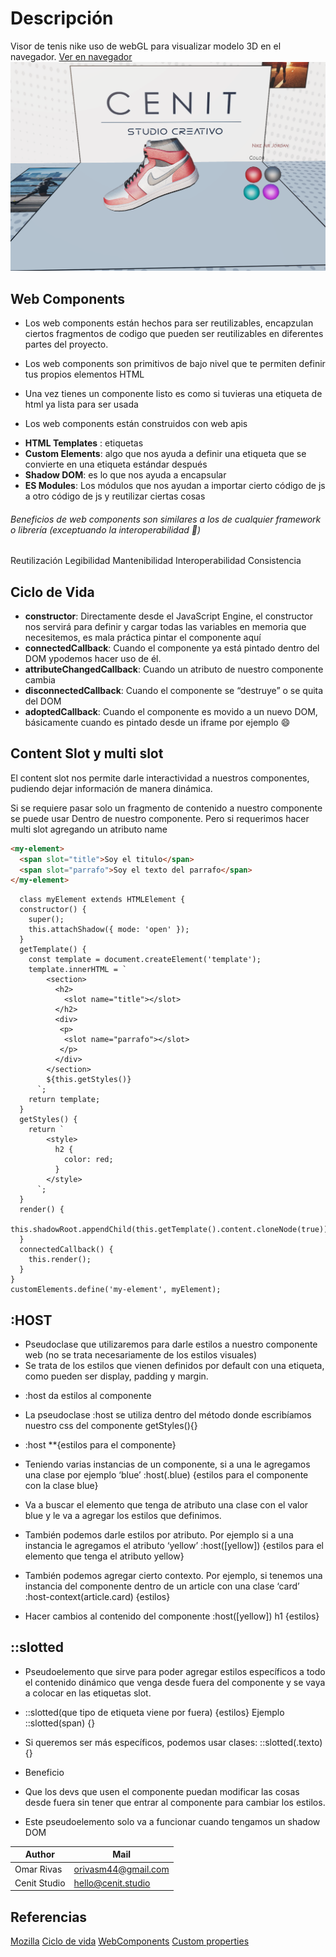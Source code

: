 # Descripción
 Visor de tenis nike uso de webGL para visualizar modelo 3D en el navegador. [Ver en navegador](https://cenit.studio/TennisNike/)
![](./_img_readme/snapshot.png)
## Web Components

- Los web components están hechos para ser reutilizables, encapzulan ciertos fragmentos de codigo que pueden ser reutilizables en diferentes partes del proyecto.

- Los web components son primitivos de bajo nivel que te permiten definir tus propios elementos HTML

- Una vez tienes un componente listo es como si tuvieras una etiqueta de html ya lista para ser usada

- Los web components están construidos con web apis

* **HTML Templates** : etiquetas
* **Custom Elements**: algo que nos ayuda a definir una etiqueta que se convierte en una etiqueta estándar después
* **Shadow DOM**: es lo que nos ayuda a encapsular
* **ES Modules**: Los módulos que nos ayudan a importar cierto código de js a otro código de js y reutilizar ciertas cosas

###### Beneficios de web components son similares a los de cualquier framework o librería (exceptuando la interoperabilidad 👀)

Reutilización
Legibilidad
Mantenibilidad
Interoperabilidad
Consistencia

## Ciclo de Vida

- **constructor**: Directamente desde el JavaScript Engine, el constructor nos servirá para definir y cargar todas las variables en memoria que necesitemos, es mala práctica pintar el componente aquí
- **connectedCallback**: Cuando el componente ya está pintado dentro del DOM ypodemos hacer uso de él.
- **attributeChangedCallback**: Cuando un atributo de nuestro componente cambia
- **disconnectedCallback**: Cuando el componente se “destruye” o se quita del DOM
- **adoptedCallback**: Cuando el componente es movido a un nuevo DOM, básicamente cuando es pintado desde un iframe por ejemplo 😄

## Content Slot y multi slot

El content slot nos permite darle interactividad a nuestros componentes, pudiendo dejar información de manera dinámica.

Si se requiere pasar solo un fragmento de contenido a nuestro componente se puede usar <slot>Dentro de nuestro componente</slot>. Pero si requerimos hacer multi slot agregando un atributo name

```html
<my-element>
  <span slot="title">Soy el titulo</span>
  <span slot="parrafo">Soy el texto del parrafo</span>
</my-element>
```

```
  class myElement extends HTMLElement {
  constructor() {
    super();
    this.attachShadow({ mode: 'open' });
  }
  getTemplate() {
    const template = document.createElement('template');
    template.innerHTML = `
        <section>
          <h2>
            <slot name="title"></slot>
          </h2>
          <div>
           <p>
            <slot name="parrafo"></slot>
           </p>
          </div>
        </section>
        ${this.getStyles()}
      `;
    return template;
  }
  getStyles() {
    return `
        <style>
          h2 {
            color: red;
          }
        </style>
      `;
  }
  render() {
    this.shadowRoot.appendChild(this.getTemplate().content.cloneNode(true));
  }
  connectedCallback() {
    this.render();
  }
}
customElements.define('my-element', myElement);

```

## :HOST

- Pseudoclase que utilizaremos para darle estilos a nuestro componente web (no se trata necesariamente de los estilos visuales)
- Se trata de los estilos que vienen definidos por default con una etiqueta, como pueden ser display, padding y margin.

* :host da estilos al componente

- La pseudoclase :host se utiliza dentro del método donde escribíamos nuestro css del componente getStyles(){}

* :host \*\*{estilos para el componente}

- Teniendo varias instancias de un componente, si a una le agregamos una clase por ejemplo ‘blue’
  :host(.blue) {estilos para el componente con la clase blue}
- Va a buscar el elemento que tenga de atributo una clase con el valor blue y le va a agregar los estilos que definimos.

- También podemos darle estilos por atributo. Por ejemplo si a una instancia le agregamos el atributo ‘yellow’
  :host([yellow]) {estilos para el elemento que tenga el atributo yellow}

- También podemos agregar cierto contexto.
  Por ejemplo, si tenemos una instancia del componente dentro de un article con una clase ‘card’
  :host-context(article.card) {estilos}

- Hacer cambios al contenido del componente
  :host([yellow]) h1 {estilos}

## ::slotted

- Pseudoelemento que sirve para poder agregar estilos específicos a todo el contenido dinámico que venga desde fuera del componente y se vaya a colocar en las etiquetas slot.

- ::slotted(que tipo de etiqueta viene por fuera) {estilos}
  Ejemplo ::slotted(span) {}

- Si queremos ser más específicos, podemos usar clases:
  ::slotted(.texto) {}

* Beneficio

- Que los devs que usen el componente puedan modificar las cosas desde fuera sin tener que entrar al componente para cambiar los estilos.

- Este pseudoelemento solo va a funcionar cuando tengamos un shadow DOM

|Author   |  Mail |
| ------------ | ------------ |
|  Omar Rivas |  orivasm44@gmail.com |
|  Cenit Studio |  hello@cenit.studio |

## Referencias

[Mozilla](https://developer.mozilla.org/es/docs/Web/Web_Components#conceptos_y_uso)
[Ciclo de vida](https://developer.mozilla.org/es/docs/Web/Web_Components/Using_custom_elements#usando_callbacks_de_ciclo_de_vida)
[WebComponents](https://www.webcomponents.org/)
[Custom properties](https://developer.mozilla.org/en-US/docs/Web/CSS/--*)
